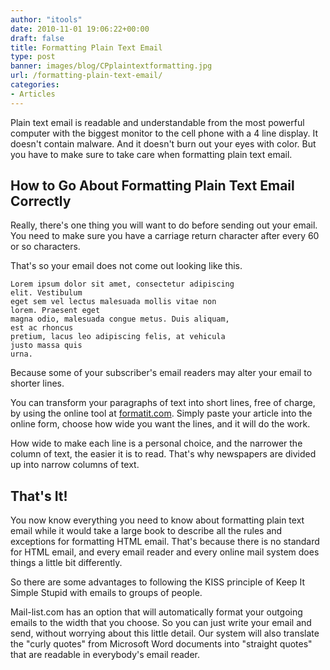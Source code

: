 ```yaml
---
author: "itools"
date: 2010-11-01 19:06:22+00:00
draft: false
title: Formatting Plain Text Email
type: post
banner: images/blog/CPplaintextformatting.jpg
url: /formatting-plain-text-email/
categories:
- Articles
---
```


Plain text email is readable and understandable from the most powerful computer with the biggest monitor to the cell phone with a 4 line display. It doesn't contain malware. And it doesn't burn out your eyes with color. But you have to make sure to take care when formatting plain text email.


## How to Go About Formatting Plain Text Email Correctly


Really, there's one thing you will want to do before sending out your email. You need to make sure you have a carriage return character after every 60 or so characters.

That's so your email does not come out looking like this.

    
    Lorem ipsum dolor sit amet, consectetur adipiscing
    elit. Vestibulum
    eget sem vel lectus malesuada mollis vitae non
    lorem. Praesent eget
    magna odio, malesuada congue metus. Duis aliquam,
    est ac rhoncus
    pretium, lacus leo adipiscing felis, at vehicula
    justo massa quis
    urna.
    


Because some of your subscriber's email readers may alter your email to shorter lines.

You can transform your paragraphs of text into short lines, free of charge, by using the online tool at [formatit.com](http://www.formatit.com/). Simply paste your article into the online form, choose how wide you want the lines, and it will do the work.

How wide to make each line is a personal choice, and the narrower the column of text, the easier it is to read. That's why newspapers are divided up into narrow columns of text.


## That's It!


You now know everything you need to know about formatting plain text email while it would take a large book to describe all the rules and exceptions for formatting HTML email. That's because there is no standard for HTML email, and every email reader and every online mail system does things a little bit differently.

So there are some advantages to following the KISS principle of Keep It Simple Stupid with emails to groups of people.

Mail-list.com has an option that will automatically format your outgoing emails to the width that you choose. So you can just write your email and send, without worrying about this little detail. Our system will also translate the "curly quotes" from Microsoft Word documents into "straight quotes" that are readable in everybody's email reader.
